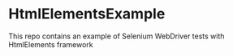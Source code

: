 # HtmlElementsExample
This repo contains an example of Selenium WebDriver tests with HtmlElements framework
